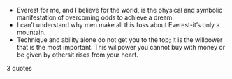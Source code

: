  - Everest for me, and I believe for the world, is the physical and symbolic manifestation of overcoming odds to achieve a dream.
 - I can’t understand why men make all this fuss about Everest-it’s only a mountain.
 - Technique and ability alone do not get you to the top; it is the willpower that is the most important. This willpower you cannot buy with money or be given by othersit rises from your heart.

3 quotes